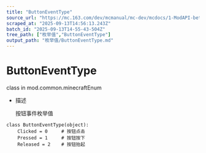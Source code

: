 ```yaml
---
title: "ButtonEventType"
source_url: "https://mc.163.com/dev/mcmanual/mc-dev/mcdocs/1-ModAPI-beta/%E6%9E%9A%E4%B8%BE%E5%80%BC/ButtonEventType.html"
scraped_at: "2025-09-13T14:56:13.243Z"
batch_id: "2025-09-13T14-55-43-504Z"
tree_path: ["枚举值","ButtonEventType"]
output_path: "枚举值/ButtonEventType.md"
---
```


#  ButtonEventType

class in mod.common.minecraftEnum

*   描述
    
    按钮事件枚举值
    

```
class ButtonEventType(object):
	Clicked = 0 	# 按钮点击
	Pressed = 1  	# 按钮按下
	Released = 2  	# 按钮抬起


```